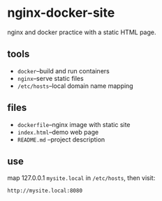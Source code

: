 # nginx-docker-site

nginx and docker practice with a static HTML page.

## tools

- `docker`–build and run containers
- `nginx`–serve static files
- `/etc/hosts`–local domain name mapping

## files

- `dockerfile`–nginx image with static site
- `index.html`–demo web page
- `README.md` –project description

## use

map 127.0.0.1 `mysite.local` in `/etc/hosts`, then visit:

```
http://mysite.local:8080
```

